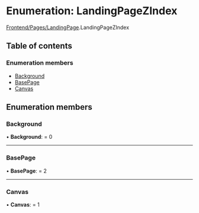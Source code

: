 # Enumeration: LandingPageZIndex

[Frontend/Pages/LandingPage](../modules/frontend_pages_landingpage.md).LandingPageZIndex

## Table of contents

### Enumeration members

- [Background](frontend_pages_landingpage.landingpagezindex.md#background)
- [BasePage](frontend_pages_landingpage.landingpagezindex.md#basepage)
- [Canvas](frontend_pages_landingpage.landingpagezindex.md#canvas)

## Enumeration members

### Background

• **Background**: = 0

---

### BasePage

• **BasePage**: = 2

---

### Canvas

• **Canvas**: = 1
